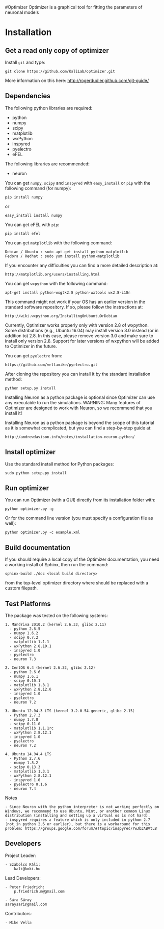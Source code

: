 #Optimizer
Optimizer is a graphical tool for fitting the parameters of neuronal models

Installation
============

Get a read only copy of optimizer
----------------------------------

Install `git` and type:


    git clone https://github.com/KaliLab/optimizer.git

More information on this here: http://rogerdudler.github.com/git-guide/


Dependencies
-------------

The following python libraries are required:
  - python
  - numpy 
  - scipy 
  - matplotlib 
  - wxPython 
  - inspyred 
  - pyelectro
  - eFEL

The following libraries are recommended:
  - neuron

You can get `numpy`, `scipy` and `inspyred` with `easy_install` or `pip` with the following command (for numpy):

  
    pip install numpy

or

    easy_install install numpy

You can get eFEL with `pip`:
    
    pip install efel
   
You can get `matplotlib` with the following command:


    Debian / Ubuntu : sudo apt-get install python-matplotlib
    Fedora / Redhat : sudo yum install python-matplotlib

If you encounter any difficulties you can find a more detailed description at:
    
    http://matplotlib.org/users/installing.html

You can get `wxpython` with the following command:


    apt-get install python-wxgtk2.8 python-wxtools wx2.8-i18n
    
This command might not work if your OS has an earlier version in the standard software repository. If so, please follow the instructions at:
    
    http://wiki.wxpython.org/InstallingOnUbuntuOrDebian

Currently, Optimizer works properly only with version 2.8 of wxpython. Some distributions (e.g., Ubuntu 16.04) may install version 3.0 instead (or in addition to) 2.8. In this case, please remove version 3.0 and make sure to install only version 2.8. Support for later versions of wxpython will be added to Optimizer in the future.
    
You can get `pyelectro` from:
    
    https://github.com/vellamike/pyelectro.git
    
After cloning the repository you can install it by the standard installation method:


    python setup.py install
    
Installing Neuron as a python package is optional since Optimizer can use any executable to run the simulations.
WARNING: Many features of Optimizer are designed to work with Neuron, so we recommend that you install it!

Installing Neuron as a python package is beyond the scope of this tutorial as it is somewhat complicated, but you can find a step-by-step guide at:

    http://andrewdavison.info/notes/installation-neuron-python/

Install optimizer
------------------

Use the standard install method for Python packages:


    sudo python setup.py install


Run optimizer
-------------------

You can run Optimizer (with a GUI) directly from its installation folder with:

    python optimizer.py -g
    
Or for the command line version (you must specify a configuration file as well):

    python optimizer.py -c example.xml
    
    
Build documentation
-------------------

If you should require a local copy of the Optimizer documentation, you need a working install of
Sphinx, then run the command:


    sphinx-build ./doc <local build directory>

from the top-level optimizer directory where <local build directory>
should be replaced with a custom filepath.

Test Platforms
--------------

The package was tested on the following systems:

    1. Mandriva 2010.2 (kernel 2.6.33, glibc 2.11)
      - python 2.6.5
      - numpy 1.6.2
      - scipy 0.7.2
      - matplotlib 1.1.1
      - wxPython 2.8.10.1
      - inspyred 1.0
      - pyelectro
      - neuron 7.3

    2. CentOS 6.4 (kernel 2.6.32, glibc 2.12)
      - python 2.6.6
      - numpy 1.6.1
      - scipy 0.10.1
      - matplotlib 1.3.1
      - wxPython 2.8.12.0
      - inspyred 1.0
      - pyelectro
      - neuron 7.2
    
    3. Ubuntu 12.04.3 LTS (kernel 3.2.0-54-generic, glibc 2.15)
      - Python 2.7.3
      - numpy 1.7.0
      - scipy 0.11.0
      - matplotlib 1.1.1rc
      - wxPython 2.8.12.1
      - inspyred 1.0
      - pyelectro
      - neuron 7.2

    4. Ubuntu 14.04.4 LTS 
      - Python 2.7.6
      - numpy 1.8.2
      - scipy 0.13.3
      - matplotlib 1.3.1
      - wxPython 2.8.12.1
      - inspyred 1.0
      - pyelectro 0.1.6
      - neuron 7.4

Notes

    - Since Neuron with the python interpreter is not working perfectly on Windows, we recommend to use Ubuntu, Mint, or another common Linux distribution (installing and setting up a virtual os is not hard).
    - inspyred requires a feature which is only included in python 2.7 (not in python 2.6 or earlier), but there is a workaround for this problem: https://groups.google.com/forum/#!topic/inspyred/YwJb3ABVtL8

    
Developers
----------

Project Leader:

    - Szabolcs Káli:
        kali@koki.hu

Lead Developers:

    - Peter Friedrich:
        p.friedrich.m@gmail.com

    - Sára Sáray
	saraysari@gmail.com
	
Contributors:

    - Mike Vella

